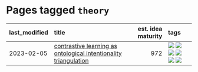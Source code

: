 # Pages tagged `theory`

|last_modified|title|est. idea maturity|tags
|:---|:---|---:|:---|
|2023-02-05|[contrastive learning as ontological intentionality triangulation](../contrastive_learning_as_ontological_intentionality_triangulation.md)|972|[![](https://img.shields.io/badge/tag-meta-4d5a4)](../tags/meta.md) [![](https://img.shields.io/badge/tag-philosophy-d5ffe)](../tags/philosophy.md) [![](https://img.shields.io/badge/tag-semiotics-e168be)](../tags/semiotics.md) [![](https://img.shields.io/badge/tag-synesthesia-96f12e)](../tags/synesthesia.md) [![](https://img.shields.io/badge/tag-theory-5e378d)](../tags/theory.md) [![](https://img.shields.io/badge/tag-wip-dad82b)](../tags/wip.md)|